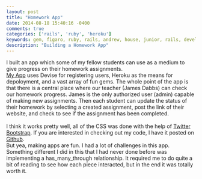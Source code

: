 ```yaml
---
layout: post
title: "Homework App"
date: 2014-08-18 15:40:16 -0400
comments: true
categories: ['rails', 'ruby', 'heroku']
keywords: gem, figaro, ruby, rails, andrew, house, junior, rails, developer, engineer, dev
description: "Building a Homework App"
---
```

I built an app which some of my fellow students can use as a medium to give
progress on their homework assignments.<br>
[My App](http://tiy-homework.herokuapp.com) uses Devise for registering users,
Heroku as the means for depoloyment, and a vast array of fun gems.
The whole point of the app is that there is a central place where our teacher
(James Dabbs) can check our homework progress.
James is the only authorized user (admin) capable of making new assignments.
Then each student can update the status of their homework by selecting a created
assignment, post the link of their website, and check to see if the assignment
has been completed.<br><br>
I think it works pretty well, all of the CSS was done with the help of
[Twitter Bootstrap](http://getbootstrap.com/). If you are interested in
checking out my code, I have it posted on [Github](https://github.com/andrewhouse/TIY-Homework-Checker).
<br>
But yea, making apps are fun. I had a lot of challenges in this app.
Something different I did in this that I had never done before was implementing
a has_many_through relationship.
It required me to do quite a bit of reading to see how each piece interacted,
but in the end it was totally worth it.
